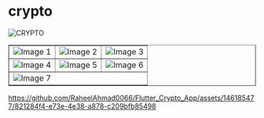 # crypto

![CRYPTO](/cover.PNG)

<!DOCTYPE html>
<html lang="en">
<head>
    <meta charset="UTF-8">
    <meta name="viewport" content="width=device-width, initial-scale=1.0">
    <title>Image Table</title>
</head>
<body>

<table border="1">
    <tr>
        <td><img src="https://github.com/RaheelAhmad0066/Flutter_Crypto_App/assets/146185477/c2daae85-3dac-4a31-b857-affee2c4e6f4" alt="Image 1"></td>
        <td><img src="https://github.com/RaheelAhmad0066/Flutter_Crypto_App/assets/146185477/0c92462c-1b57-45bf-8d69-475085114851" alt="Image 2"></td>
        <td><img src="https://github.com/RaheelAhmad0066/Flutter_Crypto_App/assets/146185477/d37f7b6e-62db-4e23-afab-ab3ba0933033" alt="Image 3"></td>
    </tr>
    <tr>
        <td><img src="https://github.com/RaheelAhmad0066/Flutter_Crypto_App/assets/146185477/ae84d587-670a-494d-bbe1-f787d79a430e" alt="Image 4"></td>
        <td><img src="https://github.com/RaheelAhmad0066/Flutter_Crypto_App/assets/146185477/c2fe5cc6-e4c3-4942-9a1b-674fd60302fc" alt="Image 5"></td>
        <td><img src="https://github.com/RaheelAhmad0066/Flutter_Crypto_App/assets/146185477/b70805a9-fa1e-4826-afc0-9a1e0cd249b4" alt="Image 6"></td>
    </tr>
    <tr>
        <td colspan="3"><img src="https://github.com/RaheelAhmad0066/Flutter_Crypto_App/assets/146185477/821284f4-e73e-4e38-a878-c209bfb85498" alt="Image 7"></td>
    </tr>
</table>

</body>
</html>



https://github.com/RaheelAhmad0066/Flutter_Crypto_App/assets/146185477/821284f4-e73e-4e38-a878-c209bfb85498


